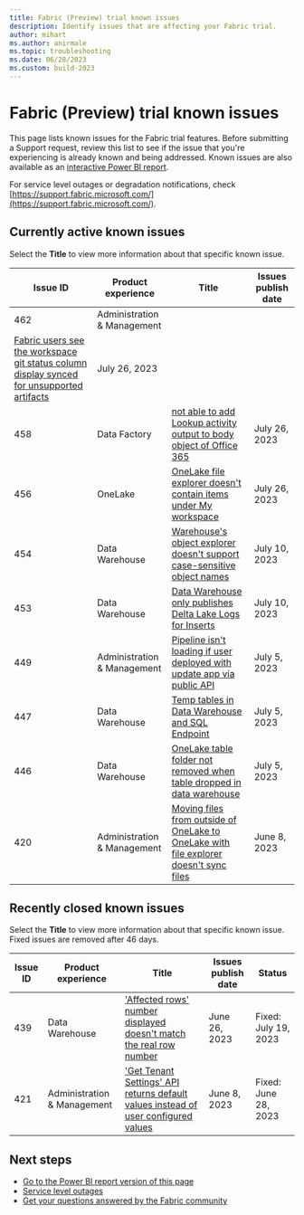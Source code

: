 ```yaml
---
title: Fabric (Preview) trial known issues
description: Identify issues that are affecting your Fabric trial. 
author: mihart
ms.author: anirmale
ms.topic: troubleshooting    
ms.date: 06/28/2023
ms.custom: build-2023
---
```

# Fabric (Preview) trial known issues

This page lists known issues for the Fabric trial features. Before submitting a Support request, review this list to see if the issue that you're experiencing is already known and being addressed. Known issues are also available as an [interactive Power BI report](https://support.fabric.microsoft.com/known-issues/).

For service level outages or degradation notifications, check [https://support.fabric.microsoft.com/](https://support.fabric.microsoft.com/).  

## Currently active known issues

Select the **Title** to view more information about that specific known issue.

|  Issue ID |  Product experience     |  Title                           |  Issues publish date |  
|-----------|-------------------------|----------------------------------|---------------------|
|  462  | Administration & Management
 |[Fabric users see the workspace git status column display synced for unsupported artifacts](known-issues/known-issue-462-fabric-user-git-column-synced-activity.md)    |  July 26, 2023  |
|  458  | Data Factory |[not able to add Lookup activity output to body object of Office 365](known-issues/known-issue-458-unable-add-lookup-activity-office-activity.md)    |  July 26, 2023  |
|  456  | OneLake |[OneLake file explorer doesn't contain items under My workspace](known-issues/known-issue-456-onelake-file-not-available-under-my-workspace.md)    |  July 26, 2023  |
|  454  | Data Warehouse | [Warehouse's object explorer doesn't support case-sensitive object names](known-issues/known-issue-454-data-warehouse-object-explorer-unsupport-case-sensitive-names.md)    |  July 10, 2023  |
|  453  | Data Warehouse | [Data Warehouse only publishes Delta Lake Logs for Inserts](known-issues/known-issue-453-data-warehouse-publishes-delta-lake-logs-inserts.md)    |  July 10, 2023  |
|  449  | Administration & Management | [Pipeline isn't loading if user deployed with update app via public API](known-issues/known-issue-449-pipeline-not-loading-user-deployed-via-api.md)    |  July 5, 2023  |
|  447  | Data Warehouse | [Temp tables in Data Warehouse and SQL Endpoint](known-issues/known-issue-447-temp-tables-data-warehouse-sql-endpoint.md)    |  July 5, 2023  |
|  446  | Data Warehouse | [OneLake table folder not removed when table dropped in data warehouse](known-issues/known-issue-446-onelake-table-folder-isnt-removed.md)    |  July 5, 2023  |
|  420  | Administration & Management | [Moving files from outside of OneLake to OneLake with file explorer doesn't sync files](known-issues/known-issue-420-moving-files-to-onelake-file-explorer-doesnt-sync.md)    |  June 8, 2023  |

## Recently closed known issues

Select the **Title** to view more information about that specific known issue. Fixed issues are removed after 46 days.

|  Issue ID |  Product experience  |  Title                            |  Issues publish date |  Status  |
|-----------|----------------------|-----------------------------------|---------------------|----------|
|  439  | Data Warehouse | ['Affected rows' number displayed doesn't match the real row number](known-issues/known-issue-439-affected-rows-number-displayed-doesnt-match.md)    |  June 26, 2023  | Fixed: July 19, 2023
|  421  | Administration & Management | ['Get Tenant Settings' API returns default values instead of user configured values](known-issues/known-issue-421-get-tenant-settings-api-returns-default-values.md)    |  June 8, 2023  |  Fixed: June 28, 2023  

## Next steps

- [Go to the Power BI report version of this page](https://support.fabric.microsoft.com/known-issues/)
- [Service level outages](https://support.fabric.microsoft.com/)
- [Get your questions answered by the Fabric community](https://community.fabric.microsoft.com)
